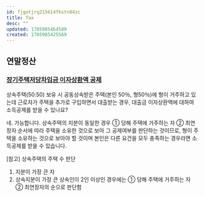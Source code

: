 ```yaml
---
id: fjgotjrq215614fkstn84zc
title: Tax
desc: ""
updated: 1705985464589
created: 1705985425569
---
```


## 연말정산

### [장기주택저당차입금 이자상환액 공제](https://call.nts.go.kr/call/qna/selectQnaInfo.do?mi=1318&ctgId=CTG11913)

상속주택(50:50) 보유 시
공동상속받은 주택(본인 50％, 형50％)에 형이 거주하고 있는데 근로자가 주택을 추가로 구입하면서 대출받는 경우, 대출금 이자상환액에 대하여 소득공제를 받을 수 있나요?

네. 가능합니다.
상속주택의 지분이 동일한 경우 ① 당해 주택에 거주하는 자 ② 최연장자 순서에 따라 주택을 소유한 것으로 보아 그 공제여부를 판단하는 것이므로,
형이 주택을 소유하는 것으로 보아야 할 것이며 본인은 다른 요건을 모두 충족하는 경우라면 소득공제를 받을 수 있습니다.

[참고] 상속주택의 주택 수 판단

1. 지분이 가장 큰 자
2. 상속지분이 가장 큰 상속인이 2인 이상인 경우에는
   ① 당해 주택에 거주하는 자
   ② 최연장자의 순으로 판단함
